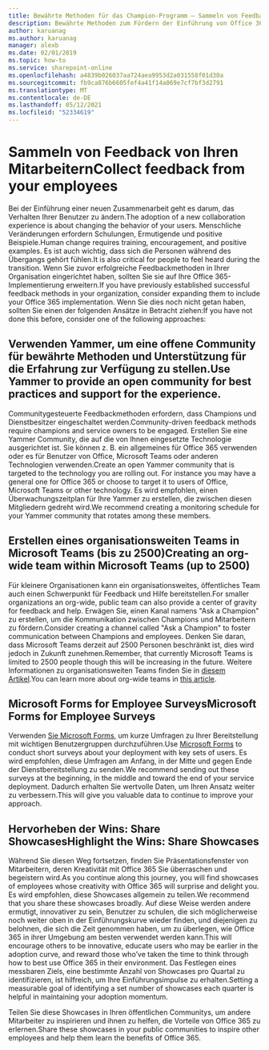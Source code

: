 ```yaml
---
title: Bewährte Methoden für das Champion-Programm – Sammeln von Feedback
description: Bewährte Methoden zum Fördern der Einführung von Office 365.
author: karuanag
ms.author: karuanag
manager: alexb
ms.date: 02/01/2019
ms.topic: how-to
ms.service: sharepoint-online
ms.openlocfilehash: a4839b026037aa724aea9953d2a031558f01d30a
ms.sourcegitcommit: fb9ca876b6605fef4a41f14a069e7cf7bf3d2791
ms.translationtype: MT
ms.contentlocale: de-DE
ms.lasthandoff: 05/12/2021
ms.locfileid: "52334619"
---
```

# <a name="collect-feedback-from-your-employees"></a><span data-ttu-id="82329-103">Sammeln von Feedback von Ihren Mitarbeitern</span><span class="sxs-lookup"><span data-stu-id="82329-103">Collect feedback from your employees</span></span>

<span data-ttu-id="82329-104">Bei der Einführung einer neuen Zusammenarbeit geht es darum, das Verhalten Ihrer Benutzer zu ändern.</span><span class="sxs-lookup"><span data-stu-id="82329-104">The adoption of a new collaboration experience is about changing the behavior of your users.</span></span> <span data-ttu-id="82329-105">Menschliche Veränderungen erfordern Schulungen, Ermutigende und positive Beispiele.</span><span class="sxs-lookup"><span data-stu-id="82329-105">Human change requires training, encouragement, and positive examples.</span></span> <span data-ttu-id="82329-106">Es ist auch wichtig, dass sich die Personen während des Übergangs gehört fühlen.</span><span class="sxs-lookup"><span data-stu-id="82329-106">It is also critical for people to feel heard during the transition.</span></span> <span data-ttu-id="82329-107">Wenn Sie zuvor erfolgreiche Feedbackmethoden in Ihrer Organisation eingerichtet haben, sollten Sie sie auf Ihre Office 365-Implementierung erweitern.</span><span class="sxs-lookup"><span data-stu-id="82329-107">If you have previously established successful feedback methods in your organization, consider expanding them to include your Office 365 implementation.</span></span> <span data-ttu-id="82329-108">Wenn Sie dies noch nicht getan haben, sollten Sie einen der folgenden Ansätze in Betracht ziehen:</span><span class="sxs-lookup"><span data-stu-id="82329-108">If you have not done this before, consider one of the following approaches:</span></span>

## <a name="use-yammer-to-provide-an-open-community-for-best-practices-and-support-for-the-experience"></a><span data-ttu-id="82329-109">Verwenden Yammer, um eine offene Community für bewährte Methoden und Unterstützung für die Erfahrung zur Verfügung zu stellen.</span><span class="sxs-lookup"><span data-stu-id="82329-109">Use Yammer to provide an open community for best practices and support for the experience.</span></span>
<span data-ttu-id="82329-110">Communitygesteuerte Feedbackmethoden erfordern, dass Champions und Dienstbesitzer eingeschaltet werden.</span><span class="sxs-lookup"><span data-stu-id="82329-110">Community-driven feedback methods require champions and service owners to be engaged.</span></span> <span data-ttu-id="82329-111">Erstellen Sie eine Yammer Community, die auf die von Ihnen eingesetzte Technologie ausgerichtet ist.  Sie können z. B. ein allgemeines für Office 365 verwenden oder es für Benutzer von Office, Microsoft Teams oder anderen Technologien verwenden.</span><span class="sxs-lookup"><span data-stu-id="82329-111">Create an open Yammer community that is targeted to the technology you are rolling out.  For instance you may have a general one for Office 365 or choose to target it to users of Office, Microsoft Teams or other technology.</span></span>  <span data-ttu-id="82329-112">Es wird empfohlen, einen Überwachungszeitplan für Ihre Yammer zu erstellen, die zwischen diesen Mitgliedern gedreht wird.</span><span class="sxs-lookup"><span data-stu-id="82329-112">We recommend creating a monitoring schedule for your Yammer community that rotates among these members.</span></span> 

## <a name="creating-an-org-wide-team-within-microsoft-teams-up-to-2500"></a><span data-ttu-id="82329-113">Erstellen eines organisationsweiten Teams in Microsoft Teams (bis zu 2500)</span><span class="sxs-lookup"><span data-stu-id="82329-113">Creating an org-wide team within Microsoft Teams (up to 2500)</span></span>
<span data-ttu-id="82329-114">Für kleinere Organisationen kann ein organisationsweites, öffentliches Team auch einen Schwerpunkt für Feedback und Hilfe bereitstellen.</span><span class="sxs-lookup"><span data-stu-id="82329-114">For smaller organizations an org-wide, public team can also provide a center of gravity for feedback and help.</span></span>  <span data-ttu-id="82329-115">Erwägen Sie, einen Kanal namens "Ask a Champion" zu erstellen, um die Kommunikation zwischen Champions und Mitarbeitern zu fördern.</span><span class="sxs-lookup"><span data-stu-id="82329-115">Consider creating a channel called "Ask a Champion" to foster communication between Champions and employees.</span></span>  <span data-ttu-id="82329-116">Denken Sie daran, dass Microsoft Teams derzeit auf 2500 Personen beschränkt ist, dies wird jedoch in Zukunft zunehmen.</span><span class="sxs-lookup"><span data-stu-id="82329-116">Remember, that currently Microsoft Teams is limited to 2500 people though this will be increasing in the future.</span></span> <span data-ttu-id="82329-117">Weitere Informationen zu organisationsweiten Teams finden Sie in [diesem Artikel](/microsoftteams/create-an-org-wide-team).</span><span class="sxs-lookup"><span data-stu-id="82329-117">You can learn more about org-wide teams in [this article](/microsoftteams/create-an-org-wide-team).</span></span> 

## <a name="microsoft-forms-for-employee-surveys"></a><span data-ttu-id="82329-118">Microsoft Forms for Employee Surveys</span><span class="sxs-lookup"><span data-stu-id="82329-118">Microsoft Forms for Employee Surveys</span></span>

<span data-ttu-id="82329-119">Verwenden [Sie Microsoft Forms,](https://support.office.com/forms) um kurze Umfragen zu Ihrer Bereitstellung mit wichtigen Benutzergruppen durchzuführen.</span><span class="sxs-lookup"><span data-stu-id="82329-119">Use [Microsoft Forms](https://support.office.com/forms) to conduct short surveys about your deployment with key sets of users.</span></span>  <span data-ttu-id="82329-120">Es wird empfohlen, diese Umfragen am Anfang, in der Mitte und gegen Ende der Dienstbereitstellung zu senden.</span><span class="sxs-lookup"><span data-stu-id="82329-120">We recommend sending out these surveys at the beginning, in the middle and toward the end of your service deployment.</span></span>  <span data-ttu-id="82329-121">Dadurch erhalten Sie wertvolle Daten, um Ihren Ansatz weiter zu verbessern.</span><span class="sxs-lookup"><span data-stu-id="82329-121">This will give you valuable data to continue to improve your approach.</span></span>  

## <a name="highlight-the-wins-share-showcases"></a><span data-ttu-id="82329-122">Hervorheben der Wins: Share Showcases</span><span class="sxs-lookup"><span data-stu-id="82329-122">Highlight the Wins: Share Showcases</span></span>
<span data-ttu-id="82329-123">Während Sie diesen Weg fortsetzen, finden Sie Präsentationsfenster von Mitarbeitern, deren Kreativität mit Office 365 Sie überraschen und begeistern wird.</span><span class="sxs-lookup"><span data-stu-id="82329-123">As you continue along this journey, you will find showcases of employees whose creativity with Office 365 will surprise and delight you.</span></span> <span data-ttu-id="82329-124">Es wird empfohlen, diese Showcases allgemein zu teilen.</span><span class="sxs-lookup"><span data-stu-id="82329-124">We recommend that you share these showcases broadly.</span></span> <span data-ttu-id="82329-125">Auf diese Weise werden andere ermutigt, innovativer zu sein, Benutzer zu schulen, die sich möglicherweise noch weiter oben in der Einführungskurve wieder finden, und diejenigen zu belohnen, die sich die Zeit genommen haben, um zu überlegen, wie Office 365 in ihrer Umgebung am besten verwendet werden kann.</span><span class="sxs-lookup"><span data-stu-id="82329-125">This will encourage others to be innovative, educate users who may be earlier in the adoption curve, and reward those who’ve taken the time to think through how to best use Office 365 in their environment.</span></span> <span data-ttu-id="82329-126">Das Festlegen eines messbaren Ziels, eine bestimmte Anzahl von Showcases pro Quartal zu identifizieren, ist hilfreich, um Ihre Einführungsimpulse zu erhalten.</span><span class="sxs-lookup"><span data-stu-id="82329-126">Setting a measurable goal of identifying a set number of showcases each quarter is helpful in maintaining your adoption momentum.</span></span>

<span data-ttu-id="82329-127">Teilen Sie diese Showcases in Ihren öffentlichen Communitys, um andere Mitarbeiter zu inspirieren und ihnen zu helfen, die Vorteile von Office 365 zu erlernen.</span><span class="sxs-lookup"><span data-stu-id="82329-127">Share these showcases in your public communities to inspire other employees and help them learn the benefits of Office 365.</span></span>